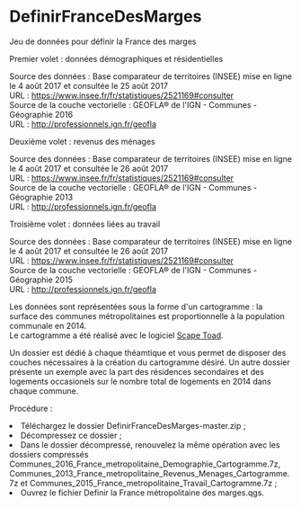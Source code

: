 # DefinirFranceDesMarges

Jeu de données pour définir la France des marges<br>

Premier volet : données démographiques et résidentielles<br>

Source des données : Base comparateur de territoires (INSEE) mise en ligne le 4 août 2017 et consultée le 25 août 2017<br>
URL : https://www.insee.fr/fr/statistiques/2521169#consulter<br>
Source de la couche vectorielle : GEOFLA® de l'IGN - Communes - Géographie 2016<br>
URL : http://professionnels.ign.fr/geofla<br>

Deuxième volet : revenus des ménages<br>

Source des données : Base comparateur de territoires (INSEE) mise en ligne le 4 août 2017 et consultée le 26 août 2017<br>
URL : https://www.insee.fr/fr/statistiques/2521169#consulter<br>
Source de la couche vectorielle : GEOFLA® de l'IGN - Communes - Géographie 2013<br>
URL : http://professionnels.ign.fr/geofla<br>

Troisième volet : données liées au travail<br>

Source des données : Base comparateur de territoires (INSEE) mise en ligne le 4 août 2017 et consultée le 26 août 2017<br>
URL : https://www.insee.fr/fr/statistiques/2521169#consulter<br>
Source de la couche vectorielle : GEOFLA® de l'IGN - Communes - Géographie 2015<br>
URL : http://professionnels.ign.fr/geofla<br>



Les données sont représentées sous la forme d'un cartogramme : la surface des communes métropolitaines est proportionnelle à la population communale en 2014.<br>
Le cartogramme a été réalisé avec le logiciel <a href="http://scapetoad.choros.ch/">Scape Toad</a>.<br>

Un dossier est dédié à chaque théamtique et vous permet de disposer des couches nécessaires à la création du cartogramme désiré. Un autre dossier présente un exemple avec la part des résidences secondaires et des logements occasionels sur le nombre total de logements en 2014 dans chaque commune.<br>

Procédure :<br>
<li>Téléchargez le dossier DefinirFranceDesMarges-master.zip ;
<li>Décompressez ce dossier ;
<li>Dans le dossier décompressé, renouvelez la même opération avec les dossiers compressés Communes_2016_France_metropolitaine_Demographie_Cartogramme.7z, Communes_2013_France_metropolitaine_Revenus_Menages_Cartogramme.7z et Communes_2015_France_metropolitaine_Travail_Cartogramme.7z ;
<li>Ouvrez le fichier Definir la France métropolitaine des marges.qgs.
